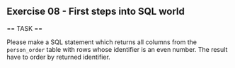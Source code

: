 ## Exercise 08 - First steps into SQL world

== TASK ==

Please make a SQL statement which returns all columns from the `person_order` table with rows whose identifier is an even number. The result have to order by returned identifier.